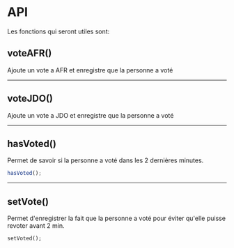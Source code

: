 # API

Les fonctions qui seront utiles sont:

## voteAFR\(\)

Ajoute un vote a AFR et enregistre que la personne a voté

---

## voteJDO\(\)

Ajoute un vote a JDO et enregistre que la personne a voté

---

## hasVoted\(\)

Permet de savoir si la personne a voté dans les 2 dernières minutes.

```javascript
hasVoted();
```

---

## setVote\(\)

Permet d'enregistrer la fait que la personne a voté pour éviter qu'elle puisse revoter avant 2 min.

```
setVoted();
```




